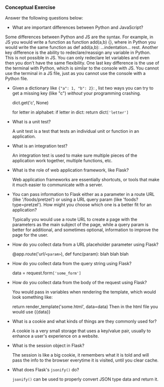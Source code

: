 ### Conceptual Exercise

Answer the following questions below:

- What are important differences between Python and JavaScript?

Some differences between Python and JS are the syntax. For example, in JS you would write a function as function add(a,b) {}, where in Python you would write the same function as def add(a,b): ...indentation... rest. Another key difference is the ability to redeclare/reassign any variable in Python. This is not possible in JS. You can only redeclare let variables and even then you don't have the same flexibility. One last key difference is the use of the terminal with Python, which is similar to the console with JS. You cannot use the terminal in a JS file, just as you cannot use the console with a Python file.

- Given a dictionary like ``{"a": 1, "b": 2}``: , list two ways you
  can try to get a missing key (like "c") *without* your programming
  crashing.

  dict.get('c', None)

  for letter in alphabet:
    if letter in dict:
      return dict``['letter']``


- What is a unit test?

  A unit test is a test that tests an individual unit or function in an application.


- What is an integration test?

  An integration test is used to make sure multiple pieces of the application work together, multiple functions, etc.


- What is the role of web application framework, like Flask?

  Web application frameworks are essentially shortcuts, or tools that make it much easier to communicate with a server.


- You can pass information to Flask either as a parameter in a route URL
  (like '/foods/pretzel') or using a URL query param (like
  'foods?type=pretzel'). How might you choose which one is a better fit
  for an application?

  Typically you would use a route URL to create a page with the parameters as the main subject of the page, while a query param is better for additional, and sometimes optional, information to improve the page for the user.


- How do you collect data from a URL placeholder parameter using Flask?

  @app.route('url/``<param>``), def func(param): blah blah blah


- How do you collect data from the query string using Flask?

  data = request.form``['some_form']``


- How do you collect data from the body of the request using Flask?

  You would pass in variables when rendering the template, which would look something like:

  return render_template('some.html', data=data)
  Then in the html file you would use {{data}}


- What is a cookie and what kinds of things are they commonly used for?

  A cookie is a very small storage that uses a key/value pair, usually to enhance a user's experience on a website. 


- What is the session object in Flask?

  The session is like a big cookie, it remembers what it is told and will pass the info to the browser everytime it is visited, until you clear cache.


- What does Flask's `jsonify()` do?

  `jsonify()` can be used to properly convert JSON type data and return it.
